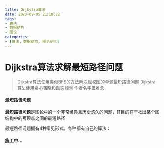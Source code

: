 ```yaml
---
title: Dijkstra算法
date: 2020-09-05 21:18:22
tags:
- 算法
- 数据结构
- 图论
categories:
- [算法, 数据结构, 图论专栏]
---
```


# Dijkstra算法求解最短路径问题

> Dijkstra算法使用类似BFS的方法解决赋权图的单源最短路径问题
> Dijkstra算法使用贪心策略和动态规划
> 作者名字很难念
<!-- more -->
#### 最短路径问题

**最短路径问题**是图论中的一个非常经典且历史悠久的问题，其目的在于找出某个图结构中的两顶点之间的最短路径

最短路径问题拥有4种常见形式，每种都有自己的算法：

#### 施工中...
